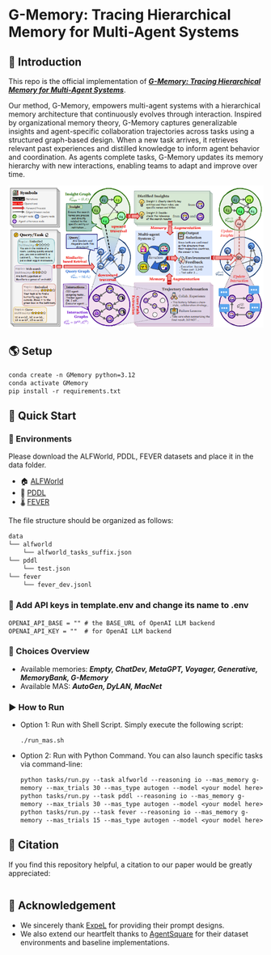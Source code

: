 # G-Memory: Tracing Hierarchical Memory for Multi-Agent Systems


## 👋 Introduction
This repo is the official implementation of [***G-Memory: Tracing Hierarchical Memory for Multi-Agent Systems***]().

Our method, G-Memory, empowers multi-agent systems with a hierarchical memory architecture that continuously evolves through interaction. Inspired by organizational memory theory, G-Memory captures generalizable insights and agent-specific collaboration trajectories across tasks using a structured graph-based design. When a new task arrives, it retrieves relevant past experiences and distilled knowledge to inform agent behavior and coordination. As agents complete tasks, G-Memory updates its memory hierarchy with new interactions, enabling teams to adapt and improve over time.

![alt text](assets/method.png)

## 🌎 Setup
```
conda create -n GMemory python=3.12
conda activate GMemory
pip install -r requirements.txt
```

## 🚀 Quick Start

### 🌳 Environments
Please download the ALFWorld, PDDL, FEVER datasets and place it in the data folder.
- 🏠 [ALFWorld](https://github.com/alfworld/alfworld)
- 🐹 [PDDL](https://github.com/hkust-nlp/AgentBoard)
- 🌡️ [FEVER](https://github.com/awslabs/fever)

The file structure should be organized as follows:
```
data
└── alfworld
    └── alfworld_tasks_suffix.json
└── pddl
    └── test.json
└── fever
    └── fever_dev.jsonl
```

### 🔑 Add API keys in template.env and change its name to .env
```
OPENAI_API_BASE = "" # the BASE_URL of OpenAI LLM backend
OPENAI_API_KEY = ""  # for OpenAI LLM backend
```

### 🔎 Choices Overview
- Available memories: ***Empty, ChatDev, MetaGPT, Voyager, Generative, MemoryBank, G-Memory***
- Available MAS: ***AutoGen, DyLAN, MacNet***

### ▶️ How to Run
- Option 1: Run with Shell Script. Simply execute the following script:
    ```
    ./run_mas.sh
    ```
- Option 2: Run with Python Command. You can also launch specific tasks via command-line:
    ```
    python tasks/run.py --task alfworld --reasoning io --mas_memory g-memory --max_trials 30 --mas_type autogen --model <your model here>
    python tasks/run.py --task pddl --reasoning io --mas_memory g-memory --max_trials 30 --mas_type autogen --model <your model here>
    python tasks/run.py --task fever --reasoning io --mas_memory g-memory --mas_trials 15 --mas_type autogen --model <your model here>
    ```

## 🫡 Citation
If you find this repository helpful, a citation to our paper would be greatly appreciated:
```
```

## 🙏 Acknowledgement
- We sincerely thank [ExpeL](https://github.com/LeapLabTHU/ExpeL) for providing their prompt designs.
- We also extend our heartfelt thanks to [AgentSquare](https://github.com/tsinghua-fib-lab/AgentSquare) for their dataset environments and baseline implementations.

